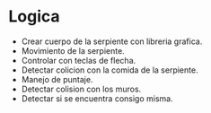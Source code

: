 # Logica

- Crear cuerpo de la serpiente con libreria grafica.
- Movimiento de la serpiente.
- Controlar con teclas de flecha.
- Detectar colicion con la comida de la serpiente.
- Manejo de puntaje.
- Detectar colision con los muros.
- Detectar si se encuentra consigo misma.

